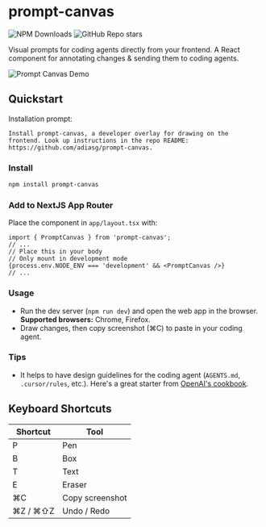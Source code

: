 # prompt-canvas

![NPM Downloads](https://img.shields.io/npm/dw/prompt-canvas)
![GitHub Repo stars](https://img.shields.io/github/stars/adiasg/prompt-canvas)

Visual prompts for coding agents directly from your frontend. A React component for annotating changes & sending them to coding agents.

![Prompt Canvas Demo](assets/prompt-canvas-box-demo.gif)

## Quickstart

Installation prompt:
```
Install prompt-canvas, a developer overlay for drawing on the frontend. Look up instructions in the repo README: https://github.com/adiasg/prompt-canvas.
```

### Install

```bash
npm install prompt-canvas
```

### Add to NextJS App Router 

Place the component in `app/layout.tsx` with:
```tsx
import { PromptCanvas } from 'prompt-canvas';
// ...
// Place this in your body
// Only mount in development mode
{process.env.NODE_ENV === 'development' && <PromptCanvas />}
// ...
```

### Usage

- Run the dev server (`npm run dev`) and open the web app in the browser. **Supported browsers:** Chrome, Firefox. 
- Draw changes, then copy screenshot (⌘C) to paste in your coding agent.

### Tips

- It helps to have design guidelines for the coding agent (`AGENTS.md`, `.cursor/rules`, etc.). Here's a great starter from [OpenAI's cookbook](https://cookbook.openai.com/examples/gpt-5/gpt-5_prompting_guide#matching-codebase-design-standards).

## Keyboard Shortcuts

| Shortcut         | Tool              |
|------------------|-------------------|
| P                | Pen               |
| B                | Box               |
| T                | Text              |
| E                | Eraser            |
| ⌘C               | Copy screenshot   |
| ⌘Z / ⌘⇧Z         | Undo / Redo       |
